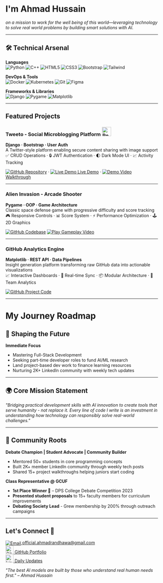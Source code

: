# I'm Ahmad Hussain  
*on a mission to work for the well being of this world—leveraging technology to solve real world problems by building smart solutions with AI.*

---

## 🛠 Technical Arsenal

**Languages**  
![Python](https://img.shields.io/badge/-Python-3776AB?logo=python&logoColor=white)
![C++](https://img.shields.io/badge/-C++-00599C?logo=c%2B%2B&logoColor=white)
![HTML5](https://img.shields.io/badge/-HTML5-E34F26?logo=html5&logoColor=white)
![CSS3](https://img.shields.io/badge/-CSS3-1572B6?logo=css3&logoColor=white)
![Bootstrap](https://img.shields.io/badge/-Bootstrap-7952B3?logo=bootstrap&logoColor=white)
![Tailwind](https://img.shields.io/badge/-Tailwind-06B6D4?logo=tailwind-css&logoColor=white)

**DevOps & Tools**  
![Docker](https://img.shields.io/badge/-Docker-2496ED?logo=docker&logoColor=white)
![Kubernetes](https://img.shields.io/badge/-Kubernetes-326CE5?logo=kubernetes&logoColor=white)
![Git](https://img.shields.io/badge/-Git-F05032?logo=git&logoColor=white)
![Figma](https://img.shields.io/badge/-Figma-F24E1E?logo=figma&logoColor=white)

**Frameworks & Libraries**  
![Django](https://img.shields.io/badge/-Django-092E20?logo=django&logoColor=white)
![Pygame](https://img.shields.io/badge/-Pygame-4B8BBE?logo=python&logoColor=white)
![Matplotlib](https://img.shields.io/badge/-Matplotlib-11557C?logo=python&logoColor=white)

---

## Featured Projects

### Tweeto - Social Microblogging Platform <img src="https://cdn-icons-png.flaticon.com/512/3347/3347380.png" width="30" alt="Peace Icon"/> 
**Django · Bootstrap · User Auth**  
A Twitter-style platform enabling secure content sharing with image support  
✅ CRUD Operations · 🔒 JWT Authentication · 🌓 Dark Mode UI · 📈 Activity Tracking  

[<img src="https://img.icons8.com/ios-glyphs/30/FFFFFF/github.png" alt="GitHub"/> Repository](https://github.com/AhmadHussainRandhawa/Twitto) · 
[<img src="https://img.icons8.com/ios-filled/30/FFFFFF/monitor.png" alt="Live Demo"/> Live Demo](https://ahmadhussain.pythonanywhere.com/twitto/) · 
[<img src="https://img.icons8.com/ios-filled/30/FFFFFF/video.png" alt="Demo"/> Video Walkthrough](https://www.linkedin.com/posts/ahmad-hussain-randhawa_python-gamedev-pygame-activity-7293164755584716800-pcqS?utm_source=share&utm_medium=member_desktop&rcm=ACoAAFK_lyIBQ2ZNZsDPfp6CJVVTPrDpzO6jKTw)

---

### Alien Invasion - Arcade Shooter
**Pygame · OOP · Game Architecture**  
Classic space defense game with progressive difficulty and score tracking  
🎮 Responsive Controls · 📊 Score System · ⚡ Performance Optimization · 🕹️ 2D Graphics  

[<img src="https://img.icons8.com/ios-glyphs/30/FFFFFF/github.png" alt="GitHub"/> Codebase](https://www.linkedin.com/posts/ahmad-hussain-randhawa_twitter-is-banned-in-pakistan-no-worries-activity-7305853963977805824-sVpI?utm_source=share&utm_medium=member_desktop&rcm=ACoAAFK_lyIBQ2ZNZsDPfp6CJVVTPrDpzO6jKTw)
[<img src="https://img.icons8.com/ios-filled/30/FFFFFF/controller.png" alt="Play"/> Gameplay Video](https://www.linkedin.com/posts/ahmad-hussain-randhawa_python-gamedev-pygame-activity-7293164755584716800-pcqS?utm_source=share&utm_medium=member_desktop&rcm=ACoAAFK_lyIBQ2ZNZsDPfp6CJVVTPrDpzO6jKTw) 

---

### GitHub Analytics Engine
**Matplotlib · REST API · Data Pipelines**  
Insight generation platform transforming raw GitHub data into actionable visualizations  
📈 Interactive Dashboards · 🔄 Real-time Sync · 📦 Modular Architecture · 📌 Team Analytics  

[<img src="https://img.icons8.com/ios-glyphs/30/FFFFFF/github.png" alt="GitHub"/> Project Code](https://github.com/AhmadHussainRandhawa/Data-Visualization)

---

# My Journey Roadmap
## 🌟 Shaping the Future

**Immediate Focus**  
- Mastering Full-Stack Development
- Seeking part-time developer roles to fund AI/ML research
- Land project-based dev work to finance learning resources  
- Nurturing 2K+ LinkedIn community with weekly tech updates  

---

## 🌍 Core Mission Statement  
*"Bridging practical development skills with AI innovation to create tools that serve humanity - not replace it. Every line of code I write is an investment in understanding how technology can responsibly solve real-world challenges."*

---

## 🌱 Community Roots
**Debate Champion | Student Advocate | Community Builder**   
- Mentored 50+ students in core programming concepts  
- Built 2K+ member LinkedIn community through weekly tech posts  
- Shared 15+ project walkthroughs helping juniors start coding   

**Class Representative @ GCUF**  

- **1st Place Winner 🥇** – DPS College Debate Competition 2023      
- **Presented student proposals** to 15+ faculty members for curriculum improvements  
- **Debating Society Lead** - Grew membership by 200% through outreach campaigns  

---

## Let's Connect 🧛 
[<img src="https://img.icons8.com/3d-fluency/30/secured-letter.png" alt="Email" style="vertical-align: middle;"/> official.ahmadrandhawa@gmail.com](mailto:official.ahmadrandhawa@gmail.com)   
[<img src="https://icon.icepanel.io/Technology/svg/GitHub.svg" width="26" alt="GitHub"/> GitHub Portfolio](https://github.com/AhmadHussainRandhawa)   
[<img src="https://icon.icepanel.io/Technology/svg/LinkedIn.svg" width="26" alt="LinkedIn"/>  Daily Updates](https://www.linkedin.com/in/ahmad-hussain-randhawa/) 


*"The best AI models are built by those who understand real human needs first." – Ahmad Hussain*

